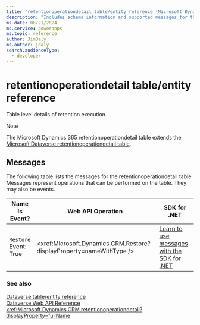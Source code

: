 ```yaml
---
title: "retentionoperationdetail table/entity reference (Microsoft Dynamics 365)"
description: "Includes schema information and supported messages for the retentionoperationdetail table/entity with Microsoft Dynamics 365."
ms.date: 08/21/2024
ms.service: powerapps
ms.topic: reference
author: JimDaly
ms.author: jdaly
search.audienceType: 
  - developer
---
```


# retentionoperationdetail table/entity reference

Table level details of retention execution.

> [!NOTE]
> The Microsoft Dynamics 365 retentionoperationdetail table extends the [Microsoft Dataverse retentionoperationdetail table](/power-apps/developer/data-platform/reference/entities/retentionoperationdetail).


## Messages

The following table lists the messages for the retentionoperationdetail table.
Messages represent operations that can be performed on the table. They may also be events.

| Name <br />Is Event? |Web API Operation |SDK for .NET |
| ---- | ----- |----- |
| `Restore`<br />Event: True |<xref:Microsoft.Dynamics.CRM.Restore?displayProperty=nameWithType /> |[Learn to use messages with the SDK for .NET](/power-apps/developer/data-platform/org-service/use-messages)|





### See also

[Dataverse table/entity reference](../about-entity-reference.md)  
[Dataverse Web API Reference](/power-apps/developer/data-platform/webapi/reference/about)   
<xref:Microsoft.Dynamics.CRM.retentionoperationdetail?displayProperty=fullName>
